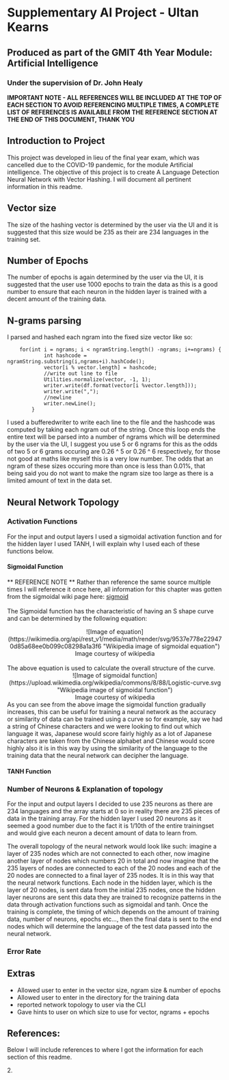 # Supplementary AI Project - Ultan Kearns
## Produced as part of the GMIT 4th Year Module: Artificial Intelligence 
### Under the supervision of Dr. John Healy

**IMPORTANT NOTE - ALL REFERENCES WILL BE INCLUDED AT THE TOP OF EACH SECTION TO AVOID REFERENCING MULTIPLE TIMES, A COMPLETE LIST OF REFERENCES IS AVAILABLE FROM THE REFERENCE SECTION AT THE END OF THIS DOCUMENT, THANK YOU**

## Introduction to Project
This project was developed in lieu of the final year exam, which was cancelled due to the COVID-19 pandemic, for the module Artificial intelligence.  The objective of this project is to create A Language Detection Neural Network with Vector Hashing.  I will document all pertinent information in this readme.
## Vector size	
The size of the hashing vector is determined by the user via the UI and it is suggested that this size would be 235 as their are 234 languages in the training set.
## Number of Epochs
The number of epochs is again determined by the user via the UI, it is suggested that the user use 1000 epochs to train the data as this is a good number to ensure that each neuron in the hidden layer is trained with a decent amount of the training data.
## N-grams parsing
I parsed and hashed each ngram into the fixed size vector like so:

		for(int i = ngrams; i < ngramString.length() -ngrams; i+=ngrams) {
				int hashcode = ngramString.substring(i,ngrams+i).hashCode();
		 		vector[i % vector.length] = hashcode;
				//write out line to file
		 		Utilities.normalize(vector, -1, 1);
		 		writer.write(df.format(vector[i %vector.length]));
		 		writer.write(",");
		 		//newline
		 		writer.newLine();
			}
I used a bufferedwriter to write each line to the file and the hashcode was computed by taking each ngram out of the string.  Once this loop ends the entire text will be parsed into a number of ngrams which will be determined by the user via the UI, I suggest you use 5 or 6 ngrams for this as the odds of two 5 or 6 grams occuring are 0.26 ^ 5 or 0.26 ^ 6 respectively, for those not good at maths like myself this is a very low number.  The odds that an ngram of these sizes occuring more than once is less than 0.01%, that being said you do not want to make the ngram size too  large as there is a limited amount of text in the data set.
## Neural Network Topology
### Activation Functions
For the input and output layers I used a sigmoidal activation function and for the hidden layer I used TANH, I will explain why I used each of these functions below.

#### Sigmoidal Function
** REFERENCE NOTE ** Rather than reference the same source multiple times I will reference it once here, all information for this chapter was gotten from the sigmoidal wiki page here: [sigmoid][1]
<br/>
<br/>
The Sigmoidal function has the characteristic of having an S shape curve and can be determined by the following equation:
<center>
![Image of equation](https://wikimedia.org/api/rest_v1/media/math/render/svg/9537e778e229470d85a68ee0b099c08298a1a3f6 "Wikipedia image of sigmoidal equation")
<br/>
Image courtesy of wikipedia
<br/>
<br/>
</center>
The above equation is used to calculate the overall structure of the curve.
<center>
![Image of sigmoidal function](https://upload.wikimedia.org/wikipedia/commons/8/88/Logistic-curve.svg "Wikipedia image of sigmoidal function")
<br/>
Image courtesy of wikipedia
</center>
As you can see from the above image the sigmoidal function gradually increases, this can be useful for training a neural network as the accuracy or similarity of data can be trained using a curve so for example, say we had a string of Chinese characters and we were looking to find out which language it was, Japanese would score fairly highly as a lot of Japanese characters are taken from the Chinese alphabet and Chinese would score highly also it is in this way by using the similarity of the language to the training data that the neural network can decipher the language.

#### TANH Function

### Number of Neurons & Explanation of topology
For the input and output layers I decided to use 235 neurons as there are 234 languages and the array starts at 0 so in reality there are 235 pieces of data in the training array.  For the hidden layer I used 20 neurons as it seemed a good number due to the fact it is 1/10th of the entire trainingset and would give each neuron a decent amount of data to learn from.

The overall topology of the neural network would look like such: imagine a layer of 235 nodes which are not connected to each other, now imagine another layer of nodes which numbers 20 in total and now imagine that the 235 layers of nodes are connected to each of the 20 nodes and each of the 20 nodes are connected to a final layer of 235 nodes.  It is in this way that the neural network functions.  Each node in the hidden layer, which is the layer of 20 nodes, is sent data from the initial 235 nodes, once the hidden layer neurons are sent this data they are trained to recognize patterns in the data through activation functions such as sigmoidal and tanh.  Once the training is complete, the timing of which depends on the amount of training data, number of neurons, epochs etc..., then the final data is sent to the end nodes which will determine the language of the test data passed into the neural network.

### Error Rate
## Extras
+ Allowed user to enter in the vector size, ngram size & number of epochs
+ Allowed user to enter in the directory for the training data
+ reported network topology to user via the CLI
+ Gave hints to user on which size to use for vector, ngrams + epochs

## References:
Below I will include references to where I got the information for each section of this readme.

[1]: https://en.wikipedia.org/wiki/Sigmoid_function
2.